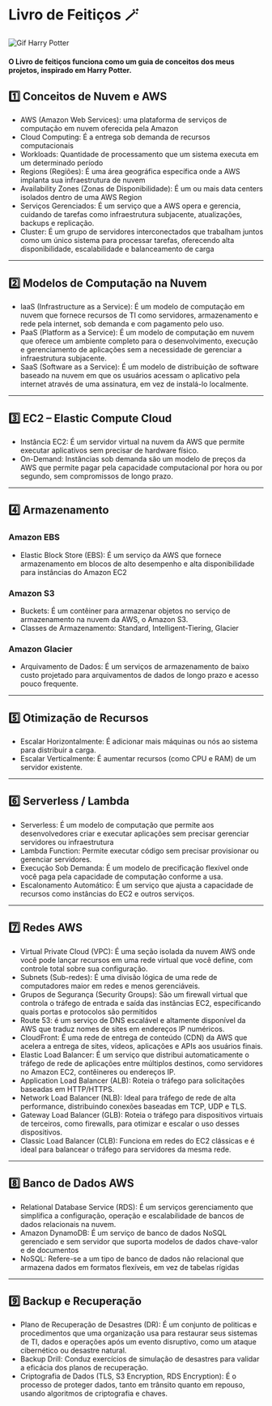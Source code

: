 # Livro de Feitiços 🪄

![Gif Harry Potter](./Gif/giphy.gif)

#### O Livro de feitiços funciona como um guia de conceitos dos meus projetos, inspirado em Harry Potter. 

## 1️⃣ **Conceitos de Nuvem e AWS**

- AWS (Amazon Web Services): uma plataforma de serviços de computação em nuvem oferecida pela Amazon
- Cloud Computing: É a entrega sob demanda de recursos computacionais
- Workloads: Quantidade de processamento que um sistema executa em um determinado período
- Regions (Regiões): É uma área geográfica específica onde a AWS implanta sua infraestrutura de nuvem
- Availability Zones (Zonas de Disponibilidade): É um ou mais data centers isolados dentro de uma AWS Region
- Serviços Gerenciados: É um serviço que a AWS opera e gerencia, cuidando de tarefas como infraestrutura subjacente, atualizações, backups e replicação.
- Cluster: É um grupo de servidores interconectados que trabalham juntos como um único sistema para processar tarefas, oferecendo alta disponibilidade, escalabilidade e balanceamento de carga

----------

## 2️⃣ **Modelos de Computação na Nuvem**

-   IaaS (Infrastructure as a Service): É um modelo de computação em nuvem que fornece recursos de TI como servidores, armazenamento e rede pela internet, sob demanda e com pagamento pelo uso.
-   PaaS (Platform as a Service): É um modelo de computação em nuvem que oferece um ambiente completo para o desenvolvimento, execução e gerenciamento de aplicações sem a necessidade de gerenciar a infraestrutura subjacente.
-   SaaS (Software as a Service): É um modelo de distribuição de software baseado na nuvem em que os usuários acessam o aplicativo pela internet através de uma assinatura, em vez de instalá-lo localmente.

----------

## 3️⃣ **EC2 – Elastic Compute Cloud**

-   Instância EC2: É um servidor virtual na nuvem da AWS que permite executar aplicativos sem precisar de hardware físico.
-   On-Demand: Instâncias sob demanda são um modelo de preços da AWS que permite pagar pela capacidade computacional por hora ou por segundo, sem compromissos de longo prazo.

----------

## 4️⃣ **Armazenamento**

### Amazon EBS

-   Elastic Block Store (EBS): É um serviço da AWS que fornece armazenamento em blocos de alto desempenho e alta disponibilidade para instâncias do Amazon EC2

### Amazon S3

-   Buckets: É um contêiner para armazenar objetos no serviço de armazenamento na nuvem da AWS, o Amazon S3.
-   Classes de Armazenamento: Standard, Intelligent-Tiering, Glacier

### Amazon Glacier

-   Arquivamento de Dados: É um serviços de armazenamento de baixo custo projetado para arquivamentos de dados de longo prazo e acesso pouco frequente.

----------

## 5️⃣ **Otimização de Recursos**

-   Escalar Horizontalmente: É adicionar mais máquinas ou nós ao sistema para distribuir a carga.
-   Escalar Verticalmente: É aumentar recursos (como CPU e RAM) de um servidor existente.

----------

## 6️⃣ **Serverless / Lambda**

-   Serverless: É um modelo de computação que permite aos desenvolvedores criar e executar aplicações sem precisar gerenciar servidores ou infraestrutura
-   Lambda Function: Permite executar código sem precisar provisionar ou gerenciar servidores.
-   Execução Sob Demanda: É um modelo de precificação flexível onde você paga pela capacidade de computação conforme a usa.
-   Escalonamento Automático: É um serviço que ajusta a capacidade de recursos como instâncias do EC2 e outros serviços.

----------

## 7️⃣ **Redes AWS**

-   Virtual Private Cloud (VPC): É uma seção isolada da nuvem AWS onde você pode lançar recursos em uma rede virtual que você define, com controle total sobre sua configuração.
-   Subnets (Sub-redes): É uma divisão lógica de uma rede de computadores maior em redes e menos gerenciáveis.
-   Grupos de Segurança (Security Groups): São um firewall virtual que controla o tráfego de entrada e saída das instâncias EC2, especificando quais portas e protocolos são permitidos
-   Route 53: é um serviço de DNS escalável e altamente disponível da AWS que traduz nomes de sites em endereços IP numéricos.
-   CloudFront: É uma rede de entrega de conteúdo (CDN) da AWS que acelera a entrega de sites, vídeos, aplicações e APIs aos usuários finais.
-   Elastic Load Balancer: É um serviço que distribui automaticamente o tráfego de rede de aplicações entre múltiplos destinos, como servidores no Amazon EC2, contêineres ou endereços IP.
-   Application Load Balancer (ALB): Roteia o tráfego para solicitações baseadas em HTTP/HTTPS.
-   Network Load Balancer (NLB): Ideal para tráfego de rede de alta performance, distribuindo conexões baseadas em TCP, UDP e TLS.
-   Gateway Load Balancer (GLB): Roteia o tráfego para dispositivos virtuais de terceiros, como firewalls, para otimizar e escalar o uso desses dispositivos.
-   Classic Load Balancer (CLB): Funciona em redes do EC2 clássicas e é ideal para balancear o tráfego para servidores da mesma rede.

----------

## 8️⃣ **Banco de Dados AWS**

-   Relational Database Service (RDS): É um serviços gerenciamento que simplifica a configuração, operação e escalabilidade de bancos de dados relacionais na nuvem.
-   Amazon DynamoDB: É um serviço de banco de dados NoSQL gerenciado e sem servidor que suporta modelos de dados chave-valor e de documentos
-   NoSQL: Refere-se a um tipo de banco de dados não relacional que armazena dados em formatos flexíveis, em vez de tabelas rígidas

----------

## 9️⃣ **Backup e Recuperação**

-   Plano de Recuperação de Desastres (DR): É um conjunto de politicas e procedimentos que uma organização usa para restaurar seus sistemas de TI, dados e operações após um evento disruptivo, como um ataque cibernético ou desastre natural.
-   Backup Drill: Conduz exercícios de simulação de desastres para validar a eficácia dos planos de recuperação.
-   Criptografia de Dados (TLS, S3 Encryption, RDS Encryption): É o processo de proteger dados, tanto em trânsito quanto em repouso, usando algoritmos de criptografia e chaves.
